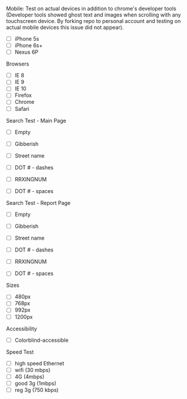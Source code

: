
Mobile: Test on actual devices in addition to chrome's developer tools (Developer tools showed ghost text and images when scrolling with any touchscreen device. By forking repo to personal account and testing on actual mobile devices this issue did not appear).
- [ ] iPhone 5s
- [ ] iPhone 6s+
- [ ] Nexus 6P

Browsers
- [ ] IE 8
- [ ] IE 9
- [ ] IE 10
- [ ] Firefox
- [ ] Chrome
- [ ] Safari

Search Test - Main Page
- [ ] Empty
- [ ] Gibberish
- [ ] Street name
- [ ] DOT # - dashes
- [ ] RRXINGNUM
- [ ] DOT # - spaces


Search Test - Report Page
- [ ] Empty
- [ ] Gibberish
- [ ] Street name
- [ ] DOT # - dashes
- [ ] RRXINGNUM
- [ ] DOT # - spaces


Sizes
- [ ] 480px
- [ ] 768px
- [ ] 992px
- [ ] 1200px

Accessibility
- [ ] Colorblind-accessible

Speed Test
- [ ] high speed Ethernet
- [ ] wifi (30 mbps)
- [ ] 4G (4mbps)
- [ ] good 3g (1mbps)
- [ ] reg 3g (750 kbps)
